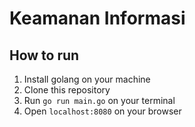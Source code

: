 # Keamanan Informasi

## How to run

1. Install golang on your machine
2. Clone this repository
3. Run `go run main.go` on your terminal
4. Open `localhost:8080` on your browser

